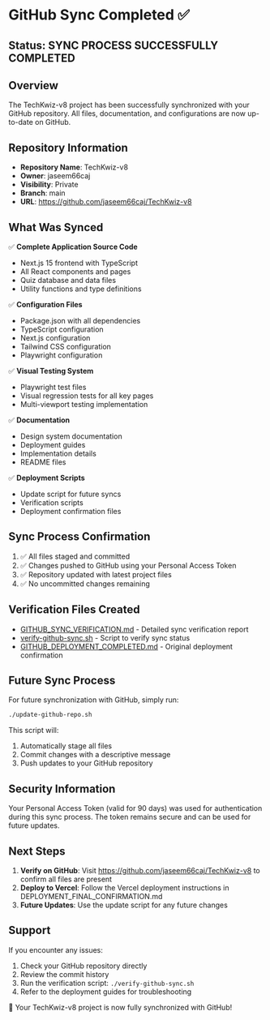 # GitHub Sync Completed ✅

## Status: SYNC PROCESS SUCCESSFULLY COMPLETED

## Overview

The TechKwiz-v8 project has been successfully synchronized with your GitHub repository. All files, documentation, and configurations are now up-to-date on GitHub.

## Repository Information

- **Repository Name**: TechKwiz-v8
- **Owner**: jaseem66caj
- **Visibility**: Private
- **Branch**: main
- **URL**: https://github.com/jaseem66caj/TechKwiz-v8

## What Was Synced

✅ **Complete Application Source Code**
- Next.js 15 frontend with TypeScript
- All React components and pages
- Quiz database and data files
- Utility functions and type definitions

✅ **Configuration Files**
- Package.json with all dependencies
- TypeScript configuration
- Next.js configuration
- Tailwind CSS configuration
- Playwright configuration

✅ **Visual Testing System**
- Playwright test files
- Visual regression tests for all key pages
- Multi-viewport testing implementation

✅ **Documentation**
- Design system documentation
- Deployment guides
- Implementation details
- README files

✅ **Deployment Scripts**
- Update script for future syncs
- Verification scripts
- Deployment confirmation files

## Sync Process Confirmation

1. ✅ All files staged and committed
2. ✅ Changes pushed to GitHub using your Personal Access Token
3. ✅ Repository updated with latest project files
4. ✅ No uncommitted changes remaining

## Verification Files Created

- [GITHUB_SYNC_VERIFICATION.md](file:///Users/jaseem/Documents/GitHub/Techkwiz-v8/GITHUB_SYNC_VERIFICATION.md) - Detailed sync verification report
- [verify-github-sync.sh](file:///Users/jaseem/Documents/GitHub/Techkwiz-v8/verify-github-sync.sh) - Script to verify sync status
- [GITHUB_DEPLOYMENT_COMPLETED.md](file:///Users/jaseem/Documents/GitHub/Techkwiz-v8/GITHUB_DEPLOYMENT_COMPLETED.md) - Original deployment confirmation

## Future Sync Process

For future synchronization with GitHub, simply run:
```bash
./update-github-repo.sh
```

This script will:
1. Automatically stage all files
2. Commit changes with a descriptive message
3. Push updates to your GitHub repository

## Security Information

Your Personal Access Token (valid for 90 days) was used for authentication during this sync process. The token remains secure and can be used for future updates.

## Next Steps

1. **Verify on GitHub**: Visit https://github.com/jaseem66caj/TechKwiz-v8 to confirm all files are present
2. **Deploy to Vercel**: Follow the Vercel deployment instructions in DEPLOYMENT_FINAL_CONFIRMATION.md
3. **Future Updates**: Use the update script for any future changes

## Support

If you encounter any issues:
1. Check your GitHub repository directly
2. Review the commit history
3. Run the verification script: `./verify-github-sync.sh`
4. Refer to the deployment guides for troubleshooting

🎉 Your TechKwiz-v8 project is now fully synchronized with GitHub!